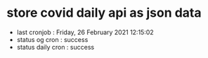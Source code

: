 # store covid daily api as json data

- last cronjob : Friday, 26 February 2021 12:15:02
- status og cron : success
- status daily cron : success
      
      